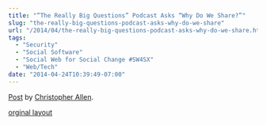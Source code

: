 ```yaml
---
title: "”The Really Big Questions” Podcast Asks “Why Do We Share?”"
slug: "the-really-big-questions-podcast-asks-why-do-we-share"
url: "/2014/04/the-really-big-questions-podcast-asks-why-do-we-share.html"
tags:
  - "Security"
  - "Social Software"
  - "Social Web for Social Change #SW4SX"
  - "Web/Tech"
date: "2014-04-24T10:39:49-07:00"
---
```

<div id="fb-root"></div> <script id="facebook-jssdk" src="//connect.facebook.net/en_US/all.js#xfbml=1"></script>
<div class="fb-post" data-href="https://www.facebook.com/ChristopherRayAllen/posts/10152374247820540" data-width="600"><div class="fb-xfbml-parse-ignore"><a href="https://www.facebook.com/ChristopherRayAllen/posts/10152374247820540">Post</a> by <a href="https://www.facebook.com/ChristopherRayAllen">Christopher Allen</a>.</div></div>
<p class="previous"><a href="/previous/2014/04/the-really-big-questions-podcast-asks-why-do-we-share.html" rel="syndication">orginal layout</a></p>
